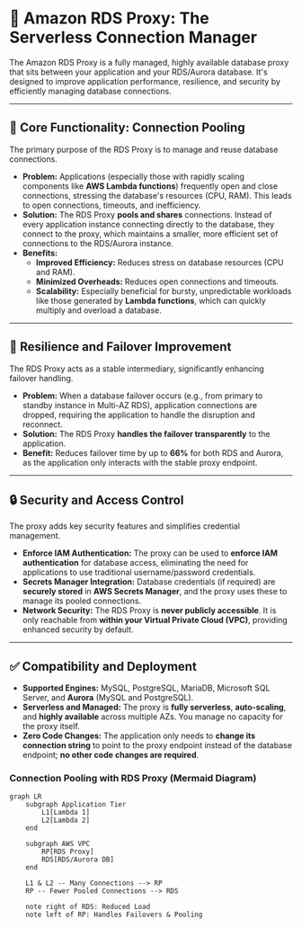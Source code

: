 # 🔌 Amazon RDS Proxy: The Serverless Connection Manager

The Amazon RDS Proxy is a fully managed, highly available database proxy that sits between your application and your RDS/Aurora database. It's designed to improve application performance, resilience, and security by efficiently managing database connections.

-----

## 🎯 Core Functionality: Connection Pooling

The primary purpose of the RDS Proxy is to manage and reuse database connections.

  * **Problem:** Applications (especially those with rapidly scaling components like **AWS Lambda functions**) frequently open and close connections, stressing the database's resources (CPU, RAM). This leads to open connections, timeouts, and inefficiency.
  * **Solution:** The RDS Proxy **pools and shares** connections. Instead of every application instance connecting directly to the database, they connect to the proxy, which maintains a smaller, more efficient set of connections to the RDS/Aurora instance.
  * **Benefits:**
      * **Improved Efficiency:** Reduces stress on database resources (CPU and RAM).
      * **Minimized Overheads:** Reduces open connections and timeouts.
      * **Scalability:** Especially beneficial for bursty, unpredictable workloads like those generated by **Lambda functions**, which can quickly multiply and overload a database.

-----

## 🚀 Resilience and Failover Improvement

The RDS Proxy acts as a stable intermediary, significantly enhancing failover handling.

  * **Problem:** When a database failover occurs (e.g., from primary to standby instance in Multi-AZ RDS), application connections are dropped, requiring the application to handle the disruption and reconnect.
  * **Solution:** The RDS Proxy **handles the failover transparently** to the application.
  * **Benefit:** Reduces failover time by up to **66%** for both RDS and Aurora, as the application only interacts with the stable proxy endpoint.

-----

## 🔒 Security and Access Control

The proxy adds key security features and simplifies credential management.

  * **Enforce IAM Authentication:** The proxy can be used to **enforce IAM authentication** for database access, eliminating the need for applications to use traditional username/password credentials.
  * **Secrets Manager Integration:** Database credentials (if required) are **securely stored** in **AWS Secrets Manager**, and the proxy uses these to manage its pooled connections.
  * **Network Security:** The RDS Proxy is **never publicly accessible**. It is only reachable from **within your Virtual Private Cloud (VPC)**, providing enhanced security by default.

-----

## ✅ Compatibility and Deployment

  * **Supported Engines:** MySQL, PostgreSQL, MariaDB, Microsoft SQL Server, and **Aurora** (MySQL and PostgreSQL).
  * **Serverless and Managed:** The proxy is **fully serverless**, **auto-scaling**, and **highly available** across multiple AZs. You manage no capacity for the proxy itself.
  * **Zero Code Changes:** The application only needs to **change its connection string** to point to the proxy endpoint instead of the database endpoint; **no other code changes are required**.

### Connection Pooling with RDS Proxy (Mermaid Diagram)

```mermaid
graph LR
    subgraph Application Tier
        L1[Lambda 1]
        L2[Lambda 2]
    end

    subgraph AWS VPC
        RP[RDS Proxy]
        RDS[RDS/Aurora DB]
    end

    L1 & L2 -- Many Connections --> RP
    RP -- Fewer Pooled Connections --> RDS

    note right of RDS: Reduced Load
    note left of RP: Handles Failovers & Pooling
```